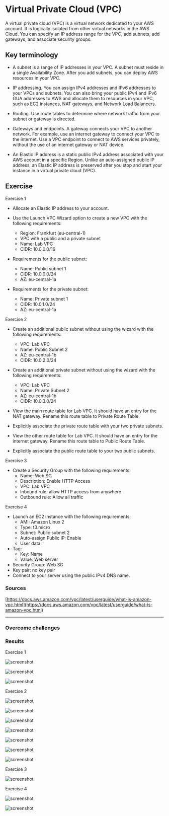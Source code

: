 # Virtual Private Cloud (VPC)

A virtual private cloud (VPC) is a virtual network dedicated to your AWS account. It is logically isolated from other virtual networks in the AWS Cloud. You can specify an IP address range for the VPC, add subnets, add gateways, and associate security groups. 

## Key terminology

- A subnet is a range of IP addresses in your VPC. A subnet must reside in a single Availability Zone. After you add subnets, you can deploy AWS resources in your VPC.

- IP addressing. You can assign IPv4 addresses and IPv6 addresses to your VPCs and subnets. You can also bring your public IPv4 and IPv6 GUA addresses to AWS and allocate them to resources in your VPC, such as EC2 instances, NAT gateways, and Network Load Balancers.

- Routing. Use route tables to determine where network traffic from your subnet or gateway is directed.

- Gateways and endpoints. A gateway connects your VPC to another network. For example, use an internet gateway to connect your VPC to the internet. Use a VPC endpoint to connect to AWS services privately, without the use of an internet gateway or NAT device.

- An Elastic IP address is a static public IPv4 address associated with your AWS account in a specific Region. Unlike an auto-assigned public IP address, an Elastic IP address is preserved after you stop and start your instance in a virtual private cloud (VPC).



## Exercise

Exercise 1  

- Allocate an Elastic IP address to your account.
- Use the Launch VPC Wizard option to create a new VPC with the following requirements:
    - Region: Frankfurt (eu-central-1)
    - VPC with a public and a private subnet
    - Name: Lab VPC
    - CIDR: 10.0.0.0/16  

- Requirements for the public subnet:
    - Name: Public subnet 1
    - CIDR: 10.0.0.0/24
    - AZ: eu-central-1a  

- Requirements for the private subnet:
    - Name: Private subnet 1
    - CIDR: 10.0.1.0/24
    - AZ: eu-central-1a  

Exercise 2
- Create an additional public subnet without using the wizard with the following requirements:  
    - VPC: Lab VPC
    - Name: Public Subnet 2
    - AZ: eu-central-1b
    - CIDR: 10.0.2.0/24  

- Create an additional private subnet without using the wizard with the following requirements:  
    - VPC: Lab VPC
    - Name: Private Subnet 2
    - AZ: eu-central-1b
    - CIDR: 10.0.3.0/24  

- View the main route table for Lab VPC. It should have an entry for the NAT gateway. Rename this route table to Private Route Table.  
- Explicitly associate the private route table with your two private subnets.  
- View the other route table for Lab VPC. It should have an entry for the internet gateway. Rename this route table to Public Route Table.  
- Explicitly associate the public route table to your two public subnets.  

Exercise 3
- Create a Security Group with the following requirements:  
    - Name: Web SG  
    - Description: Enable HTTP Access  
    - VPC: Lab VPC  
    - Inbound rule: allow HTTP access from anywhere  
    - Outbound rule: Allow all traffic  

Exercise 4
- Launch an EC2 instance with the following requirements:  
    - AMI: Amazon Linux 2  
    - Type: t3.micro  
    - Subnet: Public subnet 2  
    - Auto-assign Public IP: Enable  
    - User data:   
- Tag:  
    - Key: Name  
    - Value: Web server  
- Security Group: Web SG  
- Key pair: no key pair  
- Connect to your server using the public IPv4 DNS name.


### Sources

[https://docs.aws.amazon.com/vpc/latest/userguide/what-is-amazon-vpc.html](https://docs.aws.amazon.com/vpc/latest/userguide/what-is-amazon-vpc.html)

****

### Overcome challenges

### Results

Exercise 1  

![screenshot](/00_includes/AWS_10_1_screenshot.png)


![screenshot](/00_includes/AWS_10_2_screenshot.png)


![screenshot](/00_includes/AWS_10_3_screenshot.png)

Exercise 2 

![screenshot](/00_includes/AWS_10_4_screenshot.png)


![screenshot](/00_includes/AWS_10_5_screenshot.png)


![screenshot](/00_includes/AWS_10_6_screenshot.png)


![screenshot](/00_includes/AWS_10_7_screenshot.png)


![screenshot](/00_includes/AWS_10_8_screenshot.png)


![screenshot](/00_includes/AWS_10_9_screenshot.png)   


![screenshot](/00_includes/AWS_10_10_screenshot.png)

Exercise 3

![screenshot](/00_includes/AWS_10_11_screenshot.png)

Exercise 4

![screenshot](/00_includes/AWS_10_12_screenshot.png)


![screenshot](/00_includes/AWS_10_13_screenshot.png)